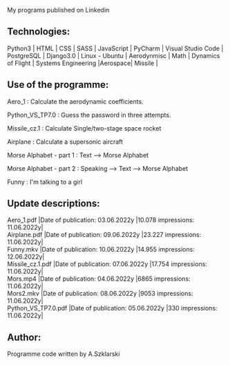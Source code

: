 <p> My programs published on Linkedin </p>

## Technologies:
<p>Python3 | HTML | CSS | SASS | JavaScript | PyCharm | Visual Studio Code | PostgreSQL | Django3.0 | Linux - Ubuntu |
   Aerodynmisc | Math | Dynamics of Flight | Systems Engineering |Aerospace| Missile |</p>

## Use of the programme:
<p>Aero_1 			: Calculate the aerodynamic coefficients.</p>
<p>Python_VS_TP7.0		: Guess the password in three attempts. </p>
<p>Missile_cz.1			: Calculate Single/two-stage space rocket</p>
<p>Airplane			: Calculate a supersonic aircraft</p>
<p>Morse Alphabet - part 1	: Text --> Morse Alphabet</p>
<p>Morse Alphabet - part 2	: Speaking --> Text --> Morse Alphabet</p>
<p>Funny			: I'm talking to a girl</p>


## Update descriptions:
Aero_1.pdf		|Date of publication: 03.06.2022y |10.078 impressions: 11.06.2022y|<br>
Airplane.pdf		|Date of publication: 09.06.2022y |23.227 impressions: 11.06.2022y|<br>
Funny.mkv		|Date of publication: 10.06.2022y |14.955 impressions: 12.06.2022y|<br>
Missile_cz.1.pdf	|Date of publication: 07.06.2022y |17.754 impressions: 11.06.2022y|<br>
Mors.mp4		|Date of publication: 04.06.2022y |6865   impressions: 11.06.2022y|<br>
Mors2.mkv		|Date of publication: 08.06.2022y |9053   impressions: 11.06.2022y|<br>
Python_VS_TP7.0.pdf	|Date of publication: 05.06.2022y |330    impressions: 11.06.2022y|<br>


## Author:
Programme code written by A.Szklarski  
